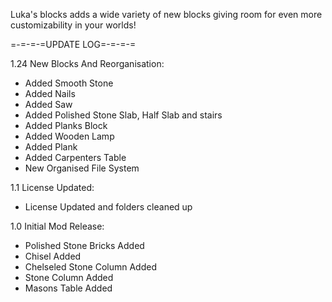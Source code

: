 Luka's blocks adds a wide variety of new blocks giving room for even more customizability in your worlds!

=-=-=-=UPDATE LOG=-=-=-=

1.24 New Blocks And Reorganisation:
- Added Smooth Stone
- Added Nails
- Added Saw
- Added Polished Stone Slab, Half Slab and stairs
- Added Planks Block
- Added Wooden Lamp
- Added Plank
- Added Carpenters Table
- New Organised File System

1.1 License Updated:
- License Updated and folders cleaned up

1.0 Initial Mod Release:
- Polished Stone Bricks Added
- Chisel Added
- Chelseled Stone Column Added
- Stone Column Added
- Masons Table Added
